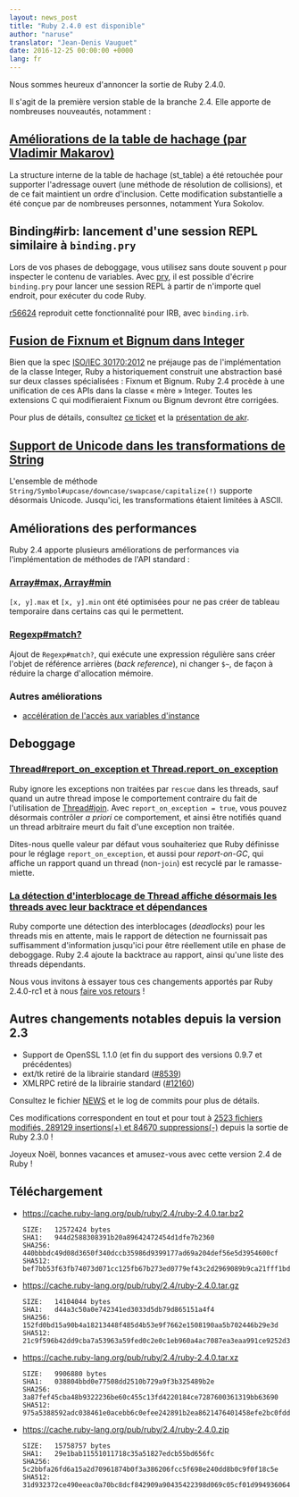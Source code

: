 ```yaml
---
layout: news_post
title: "Ruby 2.4.0 est disponible"
author: "naruse"
translator: "Jean-Denis Vauguet"
date: 2016-12-25 00:00:00 +0000
lang: fr
---
```


Nous sommes heureux d'annoncer la sortie de Ruby 2.4.0.

Il s'agit de la première version stable de la branche 2.4.
Elle apporte de nombreuses nouveautés, notamment :

## [Améliorations de la table de hachage (par Vladimir Makarov)](https://bugs.ruby-lang.org/issues/12142)

La structure interne de la table de hachage (st_table) a été retouchée pour
supporter l'adressage ouvert (une méthode de résolution de collisions), et
de ce fait maintient un ordre d'inclusion. Cette modification substantielle
a été conçue par de nombreuses personnes, notamment Yura Sokolov.

## Binding#irb: lancement d'une session REPL similaire à `binding.pry`

Lors de vos phases de deboggage, vous utilisez sans doute souvent `p` pour
inspecter le contenu de variables. Avec [pry](https://github.com/pry/pry),
il est possible d'écrire `binding.pry` pour lancer une session REPL à partir
de n'importe quel endroit, pour exécuter du code Ruby.

[r56624](https://github.com/ruby/ruby/commit/493e48897421d176a8faf0f0820323d79ecdf94a)
reproduit cette fonctionnalité pour IRB, avec `binding.irb`.

## [Fusion de Fixnum et Bignum dans Integer](https://bugs.ruby-lang.org/issues/12005)

Bien que la spec [ISO/IEC 30170:2012](http://www.iso.org/iso/iso_catalogue/catalogue_tc/catalogue_detail.htm?csnumber=59579)
ne préjauge pas de l'implémentation de la classe Integer, Ruby a historiquement
construit une abstraction basé sur deux classes spécialisées : Fixnum et Bignum.
Ruby 2.4 procède à une unification de ces APIs dans la classe « mère » Integer.
Toutes les extensions C qui modifieraient Fixnum ou Bignum devront être corrigées.

Pour plus de détails, consultez [ce ticket](https://bugs.ruby-lang.org/issues/12005)
et la [présentation de akr](http://www.a-k-r.org/pub/2016-09-08-rubykaigi-unified-integer.pdf).

## [Support de Unicode dans les transformations de String](https://bugs.ruby-lang.org/issues/10085)

L'ensemble de méthode `String/Symbol#upcase/downcase/swapcase/capitalize(!)`
supporte désormais Unicode. Jusqu'ici, les transformations étaient limitées
à ASCII.

## Améliorations des performances

Ruby 2.4 apporte plusieurs améliorations de performances via l'implémentation
de méthodes de l'API standard :

### [Array#max, Array#min](https://bugs.ruby-lang.org/issues/12172)

`[x, y].max` et `[x, y].min` ont été optimisées pour ne pas créer de tableau
temporaire dans certains cas qui le permettent.

### [Regexp#match?](https://bugs.ruby-lang.org/issues/8110)

Ajout de `Regexp#match?`, qui exécute une expression régulière sans créer l'objet
de référence arrières (*back reference*), ni changer `$~`, de façon à réduire la
charge d'allocation mémoire.

### Autres améliorations

* [accélération de l'accès aux variables d'instance](https://bugs.ruby-lang.org/issues/12274)

## Deboggage

### [Thread#report_on_exception et Thread.report_on_exception](https://bugs.ruby-lang.org/issues/6647)

Ruby ignore les exceptions non traitées par `rescue` dans les threads, sauf
quand un autre thread impose le comportement contraire du fait de l'utilisation
de [Thread#join](https://ruby-doc.org/core-2.4.0/Thread.html#method-i-join). Avec
`report_on_exception = true`, vous pouvez désormais contrôler *a priori* ce
comportement, et ainsi être notifiés quand un thread arbitraire meurt du fait
d'une exception non traitée.

Dites-nous quelle valeur par défaut vous souhaiteriez que Ruby définisse pour
le réglage `report_on_exception`, et aussi pour *report-on-GC*, qui affiche un
rapport quand un thread (non-`join`) est recyclé par le ramasse-miette.

### [La détection d'interblocage de Thread affiche désormais les threads avec leur backtrace et dépendances](https://bugs.ruby-lang.org/issues/8214)

Ruby comporte une détection des interblocages (*deadlocks*) pour les threads
mis en attente, mais le rapport de détection ne fournissait pas suffisamment
d'information jusqu'ici pour être réellement utile en phase de deboggage.
Ruby 2.4 ajoute la backtrace au rapport, ainsi qu'une liste des threads
dépendants.

Nous vous invitons à essayer tous ces changements apportés par Ruby 2.4.0-rc1
et à nous [faire vos retours](https://bugs.ruby-lang.org/projects/ruby/wiki/HowToReport) !

## Autres changements notables depuis la version 2.3

* Support de OpenSSL 1.1.0 (et fin du support des versions 0.9.7 et précédentes)
* ext/tk retiré de la librairie standard ([#8539](https://bugs.ruby-lang.org/issues/8539))
* XMLRPC retiré de la librairie standard ([#12160](https://bugs.ruby-lang.org/issues/12160))

Consultez le fichier [NEWS](https://github.com/ruby/ruby/blob/v2_4_0_rc1/NEWS)
et le log de commits pour plus de détails.

Ces modifications correspondent en tout et pour tout à
[2523 fichiers modifiés, 289129 insertions(+) et 84670 suppressions(-)](https://github.com/ruby/ruby/compare/v2_3_0...v2_4_0)
depuis la sortie de Ruby 2.3.0 !

Joyeux Noël, bonnes vacances et amusez-vous avec cette version 2.4 de Ruby !

## Téléchargement

* <https://cache.ruby-lang.org/pub/ruby/2.4/ruby-2.4.0.tar.bz2>

      SIZE:   12572424 bytes
      SHA1:   944d2588308391b20a89642472454d1dfe7b2360
      SHA256: 440bbbdc49d08d3650f340dccb35986d9399177ad69a204def56e5d3954600cf
      SHA512: bef7bb53f63fb74073d071cc125fb67b273ed0779ef43c2d2969089b9ca21fff1bd012281c5b748f7a3c24dd26e71730d7248c05a01cb23ab2089eb4d02115fe

* <https://cache.ruby-lang.org/pub/ruby/2.4/ruby-2.4.0.tar.gz>

      SIZE:   14104044 bytes
      SHA1:   d44a3c50a0e742341ed3033d5db79d865151a4f4
      SHA256: 152fd0bd15a90b4a18213448f485d4b53e9f7662e1508190aa5b702446b29e3d
      SHA512: 21c9f596b42dd9cba7a53963a59fed0c2e0c1eb960a4ac7087ea3eaa991ce9252d32639e1edcb75b1d709bc07c4820a6dc336ab427d0643c6e6498e0eacdbc8b

* <https://cache.ruby-lang.org/pub/ruby/2.4/ruby-2.4.0.tar.xz>

      SIZE:   9906880 bytes
      SHA1:   038804bbd0e77508dd2510b729a9f3b325489b2e
      SHA256: 3a87fef45cba48b9322236be60c455c13fd4220184ce7287600361319bb63690
      SHA512: 975a5388592adc038461e0acebb6c0efee242891b2ea8621476401458efe2bc0fdd317d3bf99beb745b0b3808410efdff33862da29c95c027f457943721e3ab6

* <https://cache.ruby-lang.org/pub/ruby/2.4/ruby-2.4.0.zip>

      SIZE:   15758757 bytes
      SHA1:   29e1bab11551011718c35a51827edcb55bd656fc
      SHA256: 5c2bbfa26fd6a15a2d70961874b0f3a386206fcc5f698e240dd8b0c9f0f18c5e
      SHA512: 31d932372ce490eeac0a70bc8dcf842909a90435422398d069c05cf01d994936064b8f4e60879e28a8655c1296eb8e180e348cb95e001ed6ca73cda0ff77de23
